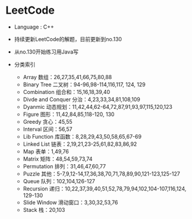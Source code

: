 # LeetCode

* Language : C++

* 持续更新LeetCode的解题，目前更新到no.130
* 从no.130开始练习用Java写

* 分类索引
  * Array 数组：26,27,35,41,66,75,80,88
  * Binary Tree 二叉树：94-96,98-114,116,117, 124, 129
  * Combination 组合和：15,16,18,39,40
  * Divde and Conquer 分治：4,23,33,34,81,108,109
  * Dyanmic 动态规划：11,42,44,62-64,72,87,91,93,97,115,120,123
  * Figure 图形：11,42,84,85,118-120, 130
  * Greedy 贪心：45,55
  * Interval 区间：56,57
  * Lib Function 库函数：8,28,29,43,50,58,65,67-69
  * Linked List 链表：2,19,21,23-25,61,82,83,86,92
  * Map 表单：1,49,76
  * Matrix 矩阵：48,54,59,73,74
  * Permutation 排列：31,46,47,60,77
  * Puzzle 其他：5-7,9,12-14,17,36,38,70,71,78,89,90,121-123,125-127
  * Queue 队列：102,104,126-127
  * Recursion 递归：10,22,37,39,40,51,52,78,79,94,102,104-107,116,124, 129-130
  * Slide Window 滑动窗口：3,30,32,53,76
  * Stack 栈：20,103
